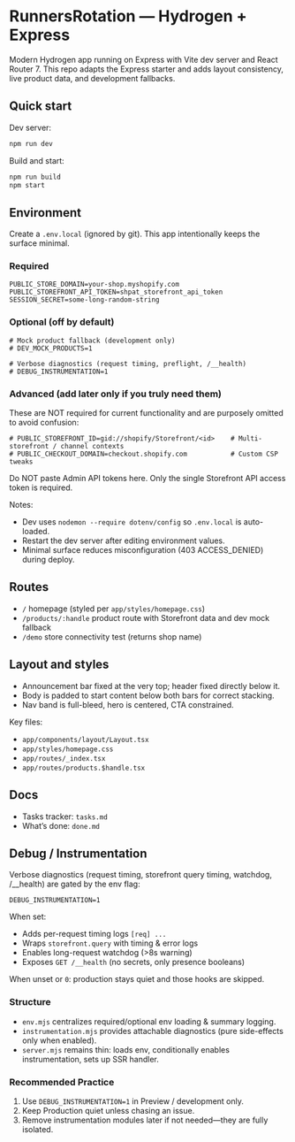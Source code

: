 # RunnersRotation — Hydrogen + Express

Modern Hydrogen app running on Express with Vite dev server and React Router 7. This repo adapts the Express starter and adds layout consistency, live product data, and development fallbacks.

## Quick start

Dev server:

```sh
npm run dev
```

Build and start:

```sh
npm run build
npm start
```

## Environment

Create a `.env.local` (ignored by git). This app intentionally keeps the surface minimal.

### Required
```
PUBLIC_STORE_DOMAIN=your-shop.myshopify.com
PUBLIC_STOREFRONT_API_TOKEN=shpat_storefront_api_token
SESSION_SECRET=some-long-random-string
```

### Optional (off by default)
```
# Mock product fallback (development only)
# DEV_MOCK_PRODUCTS=1

# Verbose diagnostics (request timing, preflight, /__health)
# DEBUG_INSTRUMENTATION=1
```

### Advanced (add later only if you truly need them)
These are NOT required for current functionality and are purposely omitted to avoid confusion:
```
# PUBLIC_STOREFRONT_ID=gid://shopify/Storefront/<id>    # Multi-storefront / channel contexts
# PUBLIC_CHECKOUT_DOMAIN=checkout.shopify.com           # Custom CSP tweaks
```

Do NOT paste Admin API tokens here. Only the single Storefront API access token is required.

Notes:
- Dev uses `nodemon --require dotenv/config` so `.env.local` is auto-loaded.
- Restart the dev server after editing environment values.
- Minimal surface reduces misconfiguration (403 ACCESS_DENIED) during deploy.

## Routes
- `/` homepage (styled per `app/styles/homepage.css`)
- `/products/:handle` product route with Storefront data and dev mock fallback
- `/demo` store connectivity test (returns shop name)

## Layout and styles
- Announcement bar fixed at the very top; header fixed directly below it.
- Body is padded to start content below both bars for correct stacking.
- Nav band is full-bleed, hero is centered, CTA constrained.

Key files:
- `app/components/layout/Layout.tsx`
- `app/styles/homepage.css`
- `app/routes/_index.tsx`
- `app/routes/products.$handle.tsx`

## Docs
- Tasks tracker: `tasks.md`
- What’s done: `done.md`

## Debug / Instrumentation

Verbose diagnostics (request timing, storefront query timing, watchdog, /__health) are gated by the env flag:

```
DEBUG_INSTRUMENTATION=1
```

When set:
- Adds per-request timing logs `[req] ...`
- Wraps `storefront.query` with timing & error logs
- Enables long-request watchdog (>8s warning)
- Exposes `GET /__health` (no secrets, only presence booleans)

When unset or `0`: production stays quiet and those hooks are skipped.

### Structure
- `env.mjs` centralizes required/optional env loading & summary logging.
- `instrumentation.mjs` provides attachable diagnostics (pure side-effects only when enabled).
- `server.mjs` remains thin: loads env, conditionally enables instrumentation, sets up SSR handler.

### Recommended Practice
1. Use `DEBUG_INSTRUMENTATION=1` in Preview / development only.
2. Keep Production quiet unless chasing an issue.
3. Remove instrumentation modules later if not needed—they are fully isolated.

